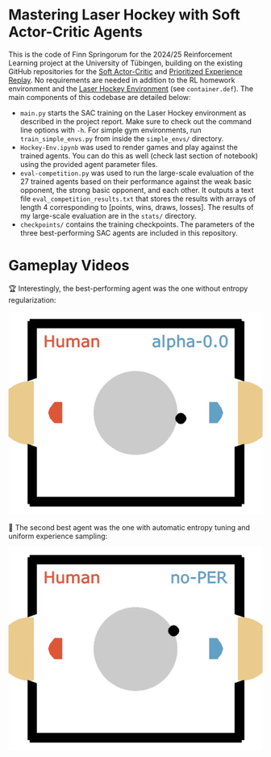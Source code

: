 # Mastering Laser Hockey with Soft Actor-Critic Agents
This is the code of Finn Springorum for the 2024/25 Reinforcement Learning project at the University of Tübingen, building on the existing GitHub repositories for the [Soft Actor-Critic](https://github.com/pranz24/pytorch-soft-actor-critic) and [Prioritized Experience Replay](https://github.com/Howuhh/prioritized_experience_replay). No requirements are needed in addition to the RL homework environment and the [Laser Hockey Environment](https://github.com/anticdimi/laser-hockey-env) (see `container.def`). The main components of this codebase are detailed below:
 - `main.py` starts the SAC training on the Laser Hockey environment as described in the project report. Make sure to check out the command line options with `-h`. For simple gym environments, run `train_simple_envs.py` from inside the `simple_envs/` directory.
 - `Hockey-Env.ipynb` was used to render games and play against the trained agents. You can do this as well (check last section of notebook) using the provided agent parameter files.
 - `eval-competition.py` was used to run the large-scale evaluation of the 27 trained agents based on their performance against the weak basic opponent, the strong basic opponent, and each other. It outputs a text file `eval_competition_results.txt` that stores the results with arrays of length 4 corresponding to [points, wins, draws, losses]. The results of my large-scale evaluation are in the `stats/` directory.
 - `checkpoints/` contains the training checkpoints. The parameters of the three best-performing SAC agents are included in this repository.

 # Gameplay Videos
🏆 Interestingly, the best-performing agent was the one without entropy regularization:

 ![Human vs. Winner](hockey/hockey_video_1st.gif)

🥈 The second best agent was the one with automatic entropy tuning and uniform experience sampling:

 ![Human vs. Second](hockey/hockey_video_2nd.gif)